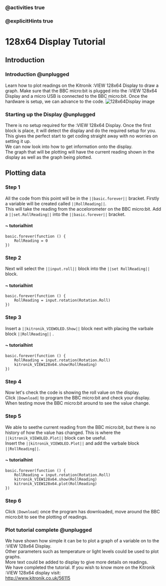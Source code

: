 ### @activities true
### @explicitHints true

# 128x64 Display Tutorial

## Introduction
### Introduction @unplugged
Learn how to plot readings on the Kitronik :VIEW 128x64 Display to draw a graph. 
Make sure that the BBC micro:bit is plugged into the :VIEW 128x64 Display and a micro USB is connected to the BBC micro:bit.
Once the hardware is setup, we can advance to the code.
![128x64Display image](https://KitronikLtd.github.io/pxt-kitronik-128x64Display/assets/128x64Display.png)

### Starting up the Display @unplugged
There is no setup required for the :VIEW 128x64 Display.  Once the first block is place, it will detect the display and do the required setup for you.  
This gives the perfect start to get coding straight away with no worries on setting it up.  
We can now look into how to get information onto the display.  
The graph that will be plotting will have the current reading shown in the display as well as the graph being plotted.

## Plotting data
### Step 1
All the code from this point will be in the ``||basic.forever||`` bracket.  Firstly a variable will be created called ``||RollReading||``.  
This will take the reading from the accelorometer on the BBC micro:bit.  Add a ``||set.RollReading||`` into the ``||basic.forever||`` bracket.
#### ~ tutorialhint
```blocks
basic.forever(function () {
    RollReading = 0
})
```

### Step 2
Next will select the ``||input.roll||`` block into the ``||set RollReading||`` block.
#### ~ tutorialhint
```blocks
basic.forever(function () {
    RollReading = input.rotation(Rotation.Roll)
})
```

### Step 3
Insert a ``||kitronik_VIEWOLED.Show||`` block next with placing the varbale block ``||RollReading||`` .
#### ~ tutorialhint
```blocks
basic.forever(function () {
    RollReading = input.rotation(Rotation.Roll)
    kitronik_VIEW128x64.show(RollReading)
})
```

### Step 4
Now let's check the code is showing the roll value on the display.   
Click ``|Download|`` to program the BBC micro:bit and check your display.  When testing move the BBC micro:bit around to see the value change.


### Step 5
We able to seethe current reading from the BBC micro:bit, but there is no history of how the value has changed.
This is where the ``||kitronik_VIEWOLED.Plot||`` block can be useful.  
Insert the ``||kitronik_VIEWOLED.Plot||`` and add the varbale block ``||RollReading||``.
#### ~ tutorialhint
```blocks
basic.forever(function () {
    RollReading = input.rotation(Rotation.Roll)
    kitronik_VIEW128x64.show(RollReading)
    kitronik_VIEW128x64.plot(RollReading)
})
```

### Step 6
Click ``|Download|`` once the program has downloaded, move around the BBC micro:bit to see the plotting of readings.


### Plot tutorial complete @unplugged
We have shown how simple it can be to plot a graph of a variable on to the :VIEW 128x64 Display.  
Other parameters such as temperature or light levels could be used to plot graphs.  
More text could be added to display to give more details on readings.  
We have completed the tutorial.  If you wish to know more on the Kitronik :VIEW 128x64 display visit:  
http://www.kitronik.co.uk/56115